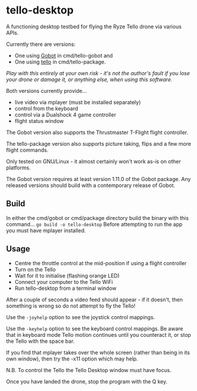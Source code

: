 # tello-desktop
A functioning desktop testbed for flying the Ryze Tello drone via various APIs.

Currently there are versions:
* One using [Gobot](https://github.com/hybridgroup/gobot) in cmd/tello-gobot and 
* One using [tello](https://github.com/SMerrony/tello) in cmd/tello-package.

_Play with this entirely at your own risk - it's not the author's fault if you lose your drone
or damage it, or anything else, when using this software._

Both versions currently provide... 
* live video via mplayer (must be installed separately)
* control from the keyboard
* control via a Dualshock 4 game controller
* flight status window

The Gobot version also supports the Thrustmaster T-Flight flight controller.

The tello-package version also supports picture taking, flips and a few more flight commands.

Only tested on GNU/Linux - it almost certainly won't work as-is on other platforms.

The Gobot version requires at least version 1.11.0 of the Gobot package.
Any released versions should build with a contemporary release of Gobot.

## Build
In either the cmd/gobot or cmd/package directory build the binary with this command...
``go build -o tello-desktop``
Before attempting to run the app you must have mplayer installed.

## Usage
* Centre the throttle control at the mid-position if using a flight controller
* Turn on the Tello
* Wait for it to initialise (flashing orange LED)
* Connect your computer to the Tello WiFi
* Run tello-desktop from a terminal window

After a couple of seconds a video feed should appear - if it doesn't, then something is wrong so do not attempt to fly the Tello!

Use the `-joyhelp` option to see the joystick control mappings.

Use the `-keyhelp` option to see the keyboard control mappings.  Be aware that in keyboard mode Tello motion continues until you
counteract it, or stop the Tello with the space bar.

If you find that mplayer takes over the whole screen (rather than being in its own window), then try the -x11 option which may help.

N.B. To control the Tello the Tello Desktop window must have focus.

Once you have landed the drone, stop the program with the Q key.
